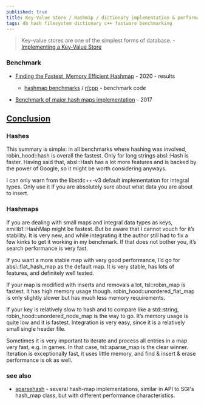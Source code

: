 ```yaml
---
published: true
title: Key-Value Store / Hashmap / dictionary implementation & performance
tags: db hash filesystem dictionary c++ fastware benchmarking
---
```

> Key-value stores are one of the simplest forms of database. - [Implementing a Key-Value Store](https://codecapsule.com/2012/11/07/ikvs-implementing-a-key-value-store-table-of-contents/)

### Benchmark
- [Finding the Fastest, Memory Efficient Hashmap](https://martin.ankerl.com/2019/04/01/hashmap-benchmarks-01-overview/)  - 2020 - results
	- [hashmap benchmarks](https://github.com/martinus/map_benchmark) / [r/cpp](https://www.reddit.com/r/cpp/comments/auwbmg/hashmap_benchmarks_what_should_i_add/) - benchmark code

- [Benchmark of major hash maps implementation](https://tessil.github.io/2016/08/29/benchmark-hopscotch-map.html) - 2017

## [Conclusion](https://martin.ankerl.com/2019/04/01/hashmap-benchmarks-05-conclusion/)

### Hashes

This summary is simple: in all benchmarks where hashing was involved, robin_hood::hash is overall the fastest. Only for long strings absl::Hash is faster. Having said that, absl::Hash has a lot more features and is backed by the power of Google, so it might be worth considering anyways.

I can only warn from the libstdc++-v3 default implementation for integral types. Only use it if you are absolutely sure about what data you are about to insert.


### Hashmaps

If you are dealing with small maps and integral data types as keys, emilib1::HashMap might be fastest. But be aware that I cannot vouch for it’s stability. It is very new, and while integrating it the author still had to fix a few kinks to get it working in my benchmark. If that does not bother you, it’s search performance is very fast.

If you want a more stable map with very good performance, I’d go for absl::flat_hash_map as the default map. It is very stable, has lots of features, and definitely well tested.

If your map is modified with inserts and removals a lot, tsl::robin_map is fastest. It has high memory usage though. robin_hood::unordered_flat_map is only slightly slower but has much less memory requirements.

If your key is relatively slow to hash and to compare like a std::string, robin_hood::unordered_node_map is the way to go. It’s memory usage is quite low and it is fastest. Integration is very easy, since it is a relatively small single header file.

Sometimes it is very important to iterate and process all entries in a map very fast, e.g. in games. In that case, tsl::sparse_map is the clear winner. Iteration is exceptionally fast, it uses little memory, and find & insert & erase performance is ok as well.

### see also
- [ sparsehash](https://github.com/sparsehash/sparsehash) - several hash-map implementations, similar in
API to SGI's hash_map class, but with different performance
characteristics.